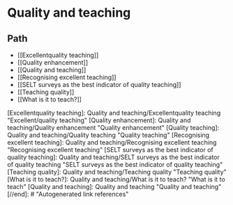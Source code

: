 # Quality and teaching

## Path

- [[Excellentquality teaching]]
- [[Quality enhancement]]
- [[Quality and teaching]]
- [[Recognising excellent teaching]]
- [[SELT surveys as the best indicator of quality teaching]]
- [[Teaching quality]]
- [[What is it to teach?]]

[//begin]: # "Autogenerated link references for markdown compatibility"
[Excellentquality teaching]: Quality and teaching/Excellentquality teaching "Excellent/quality teaching"
[Quality enhancement]: Quality and teaching/Quality enhancement "Quality enhancement"
[Quality teaching]: Quality and teaching/Quality teaching "Quality teaching"
[Recognising excellent teaching]: Quality and teaching/Recognising excellent teaching "Recognising excellent teaching"
[SELT surveys as the best indicator of quality teaching]: Quality and teaching/SELT surveys as the best indicator of quality teaching "SELT surveys as the best indicator of quality teaching"
[Teaching quality]: Quality and teaching/Teaching quality "Teaching quality"
[What is it to teach?]: Quality and teaching/What is it to teach? "What is it to teach"
[Quality and teaching]: Quality and teaching "Quality and teaching"
[//end]: # "Autogenerated link references"